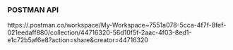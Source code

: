 ### POSTMAN API 
https://.postman.co/workspace/My-Workspace~7551a078-5cca-4f7f-8fef-021eedaff880/collection/44716320-56d10f5f-2aac-4f03-8ed1-e1c72b5af6e8?action=share&creator=44716320


